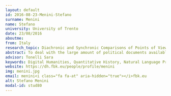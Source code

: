 ```yaml
---
layout: default 
id: 2016-08-23-Menini-Stefano
surname: Menini
name: Stefano
university: University of Trento
date: 23/08/2016
aboutme: 
from: Italy
research_topic: Diachronic and Synchronic Comparisons of Points of View
abstract: To deal with the large amount of political documents available we need to integrate traditional humanistic approaches with computational ones. Political documents present a multitude of interconnected points of view and opinions. We focus on the automatic evaluation of ideological positions, detecting divergences and similarities between authors.
advisor: Tonelli Sara
keywords: Digital Humanities, Quantitative History, Natural Language Processing
website: https://dh.fbk.eu/people/profile/menini
img: menini.jpg
email: menini<i class="fa fa-at" aria-hidden="true"></i>fbk.eu
alt: Stefano Menini
modal-id: stud80
---
```

